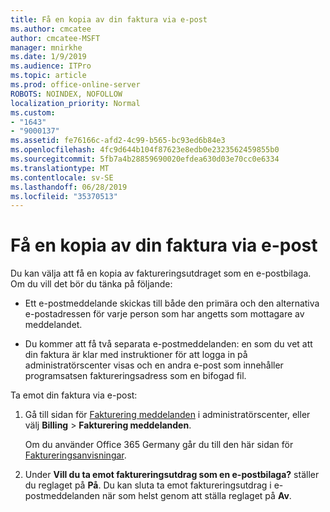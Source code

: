 ```yaml
---
title: Få en kopia av din faktura via e-post
ms.author: cmcatee
author: cmcatee-MSFT
manager: mnirkhe
ms.date: 1/9/2019
ms.audience: ITPro
ms.topic: article
ms.prod: office-online-server
ROBOTS: NOINDEX, NOFOLLOW
localization_priority: Normal
ms.custom:
- "1643"
- "9000137"
ms.assetid: fe76166c-afd2-4c99-b565-bc93ed6b84e3
ms.openlocfilehash: 4fc9d644b104f87623e8edb0e2323562459855b0
ms.sourcegitcommit: 5fb7a4b28859690020efdea630d03e70cc0e6334
ms.translationtype: MT
ms.contentlocale: sv-SE
ms.lasthandoff: 06/28/2019
ms.locfileid: "35370513"
---
```

# <a name="receive-copy-of-your-billing-statement-in-email"></a>Få en kopia av din faktura via e-post

Du kan välja att få en kopia av faktureringsutdraget som en e-postbilaga. Om du vill det bör du tänka på följande:
  
- Ett e-postmeddelande skickas till både den primära och den alternativa e-postadressen för varje person som har angetts som mottagare av meddelandet.

- Du kommer att få två separata e-postmeddelanden: en som du vet att din faktura är klar med instruktioner för att logga in på administratörscenter visas och en andra e-post som innehåller programsatsen faktureringsadress som en bifogad fil.

Ta emot din faktura via e-post:
  
1. Gå till sidan för [Fakturering meddelanden](https://go.microsoft.com/fwlink/p/?linkid=853212) i administratörscenter, eller välj **Billing** \> **Fakturering meddelanden**.

    Om du använder Office 365 Germany går du till den här sidan för [Faktureringsanvisningar](https://go.microsoft.com/fwlink/p/?linkid=853213).

2. Under **Vill du ta emot faktureringsutdrag som en e-postbilaga?** ställer du reglaget på **På**. Du kan sluta ta emot faktureringsutdrag i e-postmeddelanden när som helst genom att ställa reglaget på **Av**.
